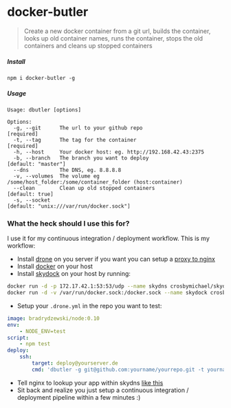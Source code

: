 docker-butler
==============

> Create a new docker container from a git url, builds the container, looks up old container names, runs the container, stops the old containers and cleans up stopped containers

##### Install
`npm i docker-butler -g`


##### Usage
```
Usage: dbutler [options]

Options:
  -g, --git      The url to your github repo                                              [required]
  -t, --tag      The tag for the container                                                [required]
  -h, --host     Your docker host: eg. http://192.168.42.43:2375
  -b, --branch   The branch you want to deploy                                            [default: "master"]
  --dns          The DNS, eg. 8.8.8.8
  -v, --volumes  The volume eg /some/host_folder:/some/container_folder (host:container)
  --clean        Clean up old stopped containers                                          [default: true]
  -s, --socket                                                                            [default: "unix:///var/run/docker.sock"]
```



### What the heck should I use this for? 
I use it for my continuous integration / deployment workflow. This is my workflow:

- Install [drone](https://github.com/drone/drone) on you server if you want you can setup a [proxy to nginx](https://github.com/drone/docs/blob/master/install.rst#proxy-server)
- Install [docker](https://docs.docker.com/) on your host
- Install [skydock](https://github.com/crosbymichael/skydock) on your host by running:

```bash
docker run -d -p 172.17.42.1:53:53/udp --name skydns crosbymichael/skydns -nameserver 8.8.8.8:53 -domain docker
docker run -d -v /var/run/docker.sock:/docker.sock --name skydock crosbymichael/skydock -ttl 30 -environment dev -s /docker.sock -domain docker -name skydns
```

- Setup your `.drone.yml` in the repo you want to test:

```yaml
image: bradrydzewski/node:0.10
env:
    - NODE_ENV=test
script:
    - npm test
deploy:
    ssh:
        target: deploy@yourserver.de
        cmd: 'dbutler -g git@github.com:yourname/yourrepo.git -t yourname/yourtag -e NODE_ENV=staging --dns=172.17.42.1'
```

- Tell nginx to lookup your app within skydns [like this](https://github.com/crosbymichael/skydock/blob/master/contrib/nginx.conf)
- Sit back and realize you just setup a continuous integration / deployment pipeline within a few minutes :)


